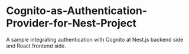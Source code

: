 # Cognito-as-Authentication-Provider-for-Nest-Project


A sample integrating authentication with Cognito at Nest.js backend side and React frontend side.
